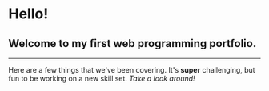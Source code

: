# Hello!

## Welcome to my first web programming portfolio.

---

Here are a few things that we've been covering. It's **super** challenging, but fun to be working on a new skill set. *Take a look around!*
